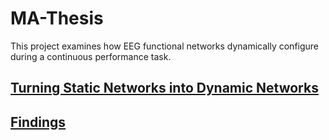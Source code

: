 # MA-Thesis
This project examines how EEG functional networks dynamically configure during a continuous performance task.

## [Turning Static Networks into Dynamic Networks](https://jonahkember.github.io/MA-Thesis/DynamicNetworks)
## [Findings](https://jonahkember.github.io/MA-Thesis/test)
